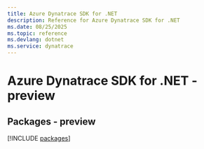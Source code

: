 ```yaml
---
title: Azure Dynatrace SDK for .NET
description: Reference for Azure Dynatrace SDK for .NET
ms.date: 08/25/2025
ms.topic: reference
ms.devlang: dotnet
ms.service: dynatrace
---
```

# Azure Dynatrace SDK for .NET - preview
## Packages - preview
[!INCLUDE [packages](dynatrace-index.md)]
